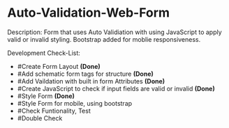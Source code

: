# Auto-Validation-Web-Form

Description: Form that uses Auto Validiation with using JavaScript to apply valid or invalid styling. Bootstrap added for moblie responsiveness.

Development Check-List:
- #Create Form Layout <b>(Done)</b>
- #Add schematic form tags for structure <b>(Done)</b>
- #Add Vaildation with built in form Attributes <b>(Done)</b>
- #Create JavaScript to check if input fields are valid or invalid <b>(Done)</b>
- #Style Form <b>(Done)</b>
- #Style Form for mobile, using bootstrap
- #Check Funtionality, Test
- #Double Check
